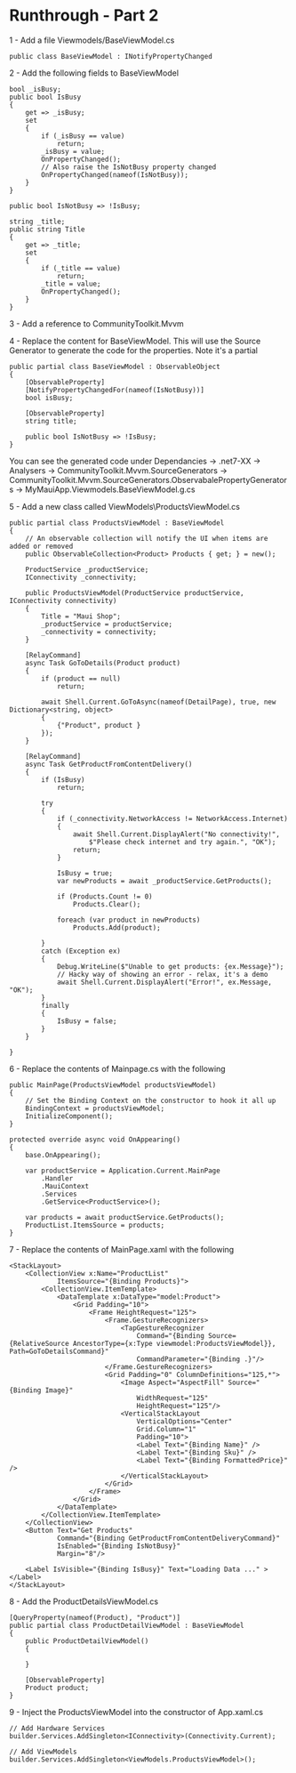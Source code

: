 # Runthrough - Part 2

1 - Add a file Viewmodels/BaseViewModel.cs

    public class BaseViewModel : INotifyPropertyChanged

2 - Add the following fields to BaseViewModel


    bool _isBusy;
    public bool IsBusy
    {
        get => _isBusy;
        set
        {
            if (_isBusy == value)
                return;
            _isBusy = value;
            OnPropertyChanged();
            // Also raise the IsNotBusy property changed
            OnPropertyChanged(nameof(IsNotBusy));
        }
    }

    public bool IsNotBusy => !IsBusy;

    string _title;
    public string Title
    {
        get => _title;
        set
        {
            if (_title == value)
                return;
            _title = value;
            OnPropertyChanged();
        }
    }

3 - Add a reference to CommunityToolkit.Mvvm

4 - Replace the content for BaseViewModel. This will use the Source Generator to generate the code for the properties. Note it's a partial

    public partial class BaseViewModel : ObservableObject
    {
        [ObservableProperty]
        [NotifyPropertyChangedFor(nameof(IsNotBusy))]
        bool isBusy;

        [ObservableProperty]
        string title;

        public bool IsNotBusy => !IsBusy;
    }

You can see the generated code under Dependancies -> .net7-XX -> Analysers -> CommunityToolkit.Mvvm.SourceGenerators -> CommunityToolkit.Mvvm.SourceGenerators.ObservabalePropertyGenerators -> MyMauiApp.Viewmodels.BaseViewModel.g.cs

5 - Add a new class called ViewModels\ProductsViewModel.cs

	public partial class ProductsViewModel : BaseViewModel
	{
		// An observable collection will notify the UI when items are added or removed
		public ObservableCollection<Product> Products { get; } = new();

		ProductService _productService;
		IConnectivity _connectivity;

		public ProductsViewModel(ProductService productService, IConnectivity connectivity)
		{
			Title = "Maui Shop";
			_productService = productService;
			_connectivity = connectivity;
		}

		[RelayCommand]
		async Task GoToDetails(Product product)
		{
			if (product == null)
				return;

			await Shell.Current.GoToAsync(nameof(DetailPage), true, new Dictionary<string, object>
			{
				{"Product", product }
			});
		}

		[RelayCommand]
		async Task GetProductFromContentDelivery()
		{
			if (IsBusy)
				return;

			try
			{
				if (_connectivity.NetworkAccess != NetworkAccess.Internet)
				{
					await Shell.Current.DisplayAlert("No connectivity!",
						$"Please check internet and try again.", "OK");
					return;
				}

				IsBusy = true;
				var newProducts = await _productService.GetProducts();

				if (Products.Count != 0)
					Products.Clear();

				foreach (var product in newProducts)
					Products.Add(product);

			}
			catch (Exception ex)
			{
				Debug.WriteLine($"Unable to get products: {ex.Message}");
				// Hacky way of showing an error - relax, it's a demo
				await Shell.Current.DisplayAlert("Error!", ex.Message, "OK");
			}
			finally
			{
				IsBusy = false;
			}
		}

	}

6 - Replace the contents of Mainpage.cs with the following

	public MainPage(ProductsViewModel productsViewModel)
	{
		// Set the Binding Context on the constructor to hook it all up
		BindingContext = productsViewModel;
		InitializeComponent();
	}

    protected override async void OnAppearing()
	{
		base.OnAppearing();

		var productService = Application.Current.MainPage
			.Handler
			.MauiContext
			.Services
			.GetService<ProductService>();

		var products = await productService.GetProducts();
		ProductList.ItemsSource = products;
	}

7 - Replace the contents of MainPage.xaml with the following

    <StackLayout>
        <CollectionView x:Name="ProductList"
                ItemsSource="{Binding Products}">
            <CollectionView.ItemTemplate>
                <DataTemplate x:DataType="model:Product">
                    <Grid Padding="10">
                        <Frame HeightRequest="125">
                            <Frame.GestureRecognizers>
                                <TapGestureRecognizer 
                                    Command="{Binding Source={RelativeSource AncestorType={x:Type viewmodel:ProductsViewModel}}, Path=GoToDetailsCommand}"
                                    CommandParameter="{Binding .}"/>
                            </Frame.GestureRecognizers>
                            <Grid Padding="0" ColumnDefinitions="125,*">
                                <Image Aspect="AspectFill" Source="{Binding Image}"
                                    WidthRequest="125"
                                    HeightRequest="125"/>
                                <VerticalStackLayout
                                    VerticalOptions="Center"
                                    Grid.Column="1"
                                    Padding="10">
                                    <Label Text="{Binding Name}" />
                                    <Label Text="{Binding Sku}" />
                                    <Label Text="{Binding FormattedPrice}" />
                                </VerticalStackLayout>
                            </Grid>
                        </Frame>
                    </Grid>
                </DataTemplate>
            </CollectionView.ItemTemplate>
        </CollectionView>
        <Button Text="Get Products" 
                Command="{Binding GetProductFromContentDeliveryCommand}"
                IsEnabled="{Binding IsNotBusy}"
                Margin="8"/>

        <Label IsVisible="{Binding IsBusy}" Text="Loading Data ..." ></Label>
    </StackLayout>


8 - Add the ProductDetailsViewModel.cs

    [QueryProperty(nameof(Product), "Product")]
    public partial class ProductDetailViewModel : BaseViewModel
    {
        public ProductDetailViewModel()
        {

        }

        [ObservableProperty]
        Product product;
    }

9 - Inject the ProductsViewModel into the constructor of App.xaml.cs

    // Add Hardware Services
    builder.Services.AddSingleton<IConnectivity>(Connectivity.Current);

    // Add ViewModels
    builder.Services.AddSingleton<ViewModels.ProductsViewModel>();

